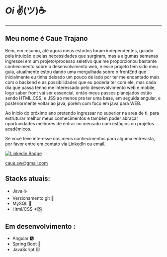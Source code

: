 # ***Oi***  ✌(ツ)☕
---
## Meu nome é Caue Trajano     

Bem, em resumo, até agora meus estudos foram independentes, guiado pela intuição e pelas necessidades que surgiram, mas a algumas semanas ingressei em um projeto/processo seletivo que me proporcionou bastante conhecimento sobre o desenvolvimento web, e esse projeto tem sido meu guia, atualmente estou dando uma mergulhada sobre o frontEnd que inicialmente eu tinha deixado um pouco de lado por ter me encantado mais com o backend e as possibilidades que eu poderia ter com ele, mas cada dia que passa tenho me interessado pelo desenvolvimento web e mobile, logo saber front vai ser essencial, então meus passos planejados estão sendo HTML,CSS, e JSS ao menos pra ter uma base, em seguida angular, e posteriormente voltar ao java, porém com foco em java para WEB.

Ao inicio do próximo ano pretendo ingressar no superior na area de ti, para extruturar melhor meus conhecimentos e também poder abraçar oportunidades melhores de entrar no mercado com estágios ou projetos acadêmicos.

Se você teve interesse nos meus conhecimentos para alguma entrevista, por favor entre em contato via LinkedIn ou email.

[![Linkedin Badge](https://img.shields.io/badge/-Linkedin-blue?style=for-the-badge&logo=Linkedin&logoColor=white&link=https://github.com/arthurspk)](https://www.linkedin.com/in/caue-trajano-41420a240/)

<a href="mailto:caue.sw@gmail.com">caue.sw@gmail.com</a>

## Stacks atuais:

* Java ☕
* Versionamento  git 🐙
* MySQL 🐬
* Html/CSS ✴5️⃣

## Em desenvolvimento :

* Angular 🅰
* Spring Boot 🌿
* JavaScript 🟨
